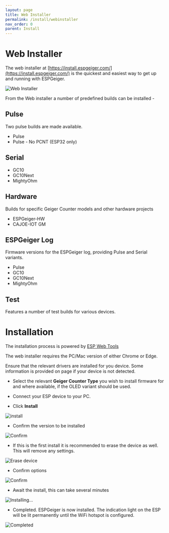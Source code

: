 ```yaml
---
layout: page
title: Web Installer
permalink: /install/webinstaller
nav_order: 0
parent: Install
---
```


# Web Installer

The web installer at [https://install.espgeiger.com/](https://install.espgeiger.com/) is the quickest and easiest way to get up and running with ESPGeiger.

![Web Installer](img/webinstall_1.png)

From the Web installer a number of predefined builds can be installed -

## Pulse

Two pulse builds are made available. 

- Pulse
- Pulse - No PCNT (ESP32 only)

## Serial

- GC10
- GC10Next
- MightyOhm

## Hardware

Builds for specific Geiger Counter models and other hardware projects

- ESPGeiger-HW
- CAJOE-IOT GM

## ESPGeiger Log

Firmware versions for the ESPGeiger log, providing Pulse and Serial variants.

- Pulse
- GC10
- GC10Next
- MightyOhm

## Test

Features a number of test builds for various devices.

# Installation

The installation process is powered by [ESP Web Tools](https://esphome.github.io/esp-web-tools/)

The web installer requires the PC/Mac version of either Chrome or Edge.

Ensure that the relevant drivers are installed for you device. Some information is provided on page if your device is not detected.

- Select the relevant __Geiger Counter Type__ you wish to install firmware for and where available, if the OLED variant should be used.

- Connect your ESP device to your PC.

- Click __Install__

![install](img/webinstall_2.png)

- Confirm the version to be installed

![Confirm](img/webinstall_3.png)

- If this is the first install it is recommended to erase the device as well. This will remove any settings.

![Erase device](img/webinstall_4.png)

- Confirm options

![Confirm](img/webinstall_5.png)

- Await the install, this can take several minutes

![Installing...](img/webinstall_6.png)

- Completed. ESPGeiger is now installed. The indication light on the ESP will be lit permanently until the WiFi hotspot is configured.

![Completed](img/webinstall_7.png)
